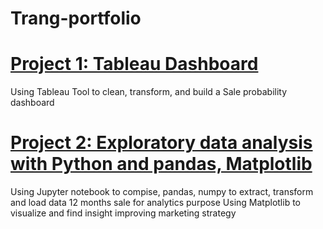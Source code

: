 # Trang-portfolio

# [Project 1: Tableau Dashboard](https://public.tableau.com/app/profile/trang9503)                                                                                          
Using Tableau Tool to clean, transform, and build a Sale probability dashboard
# [Project 2: Exploratory data analysis with Python and pandas, Matplotlib](https://github.com/Trangnguyen0824/ETL-Data-by-Python-Pandas)                     
Using Jupyter notebook to compise, pandas, numpy to extract, transform and load data 12 months sale for analytics purpose
Using Matplotlib to visualize and find insight improving marketing strategy  
  
